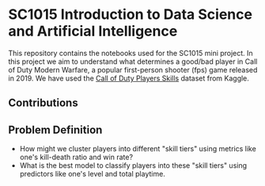 # SC1015 Introduction to Data Science and Artificial Intelligence

This repository contains the notebooks used for the SC1015 mini project. In
this project we aim to understand what determines a good/bad player in Call
of Duty Modern Warfare, a popular first-person shooter (fps) game released
in 2019. We have used the [Call of Duty Players Skills](https://www.kaggle.com/datasets/aishahakami/call-of-duty-players)
dataset from Kaggle.

## Contributions

## Problem Definition

- How might we cluster players into different "skill tiers" using metrics
  like one's kill-death ratio and win rate?
- What is the best model to classify players into these "skill tiers"
  using predictors like one's level and total playtime.
